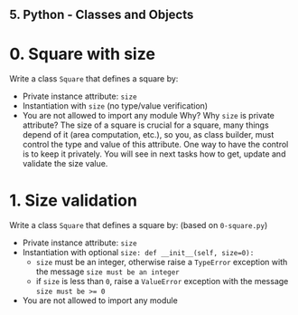 ## 5. Python - Classes and Objects

# 0. Square with size
Write a class ```Square``` that defines a square by:
* Private instance attribute: ```size```
* Instantiation with ```size``` (no type/value verification)
* You are not allowed to import any module
Why?
Why ```size``` is private attribute?
The size of a square is crucial for a square, many things depend of it (area computation, etc.), so you, as class builder, must control the type and value of this attribute. One way to have the control is to keep it privately. You will see in next tasks how to get, update and validate the size value.

# 1. Size validation
Write a class ```Square``` that defines a square by: (based on ```0-square.py```)
* Private instance attribute: ```size```
* Instantiation with optional ```size: def __init__(self, size=0):```
    * ```size``` must be an integer, otherwise raise a ```TypeError``` exception with the message ```size must be an integer```
    * if ```size``` is less than ```0```, raise a ```ValueError``` exception with the message ```size must be >= 0```
* You are not allowed to import any module
